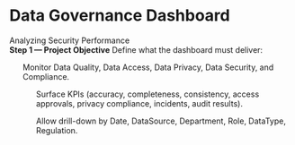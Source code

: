 # Data Governance Dashboard
Analyzing Security Performance  
**Step 1 — Project Objective**
Define what the dashboard must deliver:
<ul>Monitor Data Quality, Data Access, Data Privacy, Data Security, and Compliance.<ul>

Surface KPIs (accuracy, completeness, consistency, access approvals, privacy compliance, incidents, audit results).

Allow drill-down by Date, DataSource, Department, Role, DataType, Regulation.
